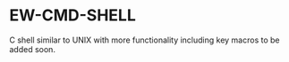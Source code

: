 # EW-CMD-SHELL
C shell similar to UNIX with more functionality including key macros to be added soon. 
